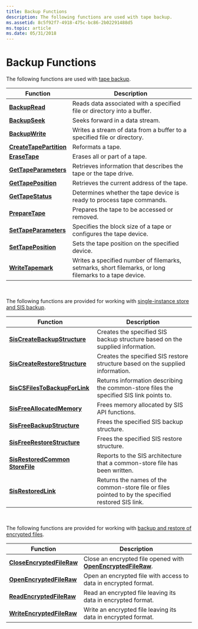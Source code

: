 ```yaml
---
title: Backup Functions
description: The following functions are used with tape backup.
ms.assetid: 8c5f92f7-4918-475c-bc86-2b02291488d5
ms.topic: article
ms.date: 05/31/2018
---
```


# Backup Functions

The following functions are used with [tape backup](tape-backup.md).



| Function                                           | Description                                                                                            |
|----------------------------------------------------|--------------------------------------------------------------------------------------------------------|
| [**BackupRead**](/windows/desktop/api/Winbase/nf-winbase-backupread)                   | Reads data associated with a specified file or directory into a buffer.                                |
| [**BackupSeek**](/windows/desktop/api/Winbase/nf-winbase-backupseek)                   | Seeks forward in a data stream.                                                                        |
| [**BackupWrite**](/windows/desktop/api/Winbase/nf-winbase-backupwrite)                 | Writes a stream of data from a buffer to a specified file or directory.                                |
| [**CreateTapePartition**](/windows/desktop/api/Winbase/nf-winbase-createtapepartition) | Reformats a tape.                                                                                      |
| [**EraseTape**](/windows/desktop/api/Winbase/nf-winbase-erasetape)                     | Erases all or part of a tape.                                                                          |
| [**GetTapeParameters**](/windows/desktop/api/Winbase/nf-winbase-gettapeparameters)     | Retrieves information that describes the tape or the tape drive.                                       |
| [**GetTapePosition**](/windows/desktop/api/Winbase/nf-winbase-gettapeposition)         | Retrieves the current address of the tape.                                                             |
| [**GetTapeStatus**](/windows/desktop/api/Winbase/nf-winbase-gettapestatus)             | Determines whether the tape device is ready to process tape commands.                                  |
| [**PrepareTape**](/windows/desktop/api/Winbase/nf-winbase-preparetape)                 | Prepares the tape to be accessed or removed.                                                           |
| [**SetTapeParameters**](/windows/desktop/api/Winbase/nf-winbase-settapeparameters)     | Specifies the block size of a tape or configures the tape device.                                      |
| [**SetTapePosition**](/windows/desktop/api/Winbase/nf-winbase-settapeposition)         | Sets the tape position on the specified device.                                                        |
| [**WriteTapemark**](/windows/desktop/api/Winbase/nf-winbase-writetapemark)             | Writes a specified number of filemarks, setmarks, short filemarks, or long filemarks to a tape device. |



 

The following functions are provided for working with [single-instance store and SIS backup](single-instance-store-and-sis-backup.md).



| Function                                                          | Description                                                                                        |
|-------------------------------------------------------------------|----------------------------------------------------------------------------------------------------|
| [**SisCreateBackupStructure**](siscreatebackupstructure.md)      | Creates the specified SIS backup structure based on the supplied information.                      |
| [**SisCreateRestoreStructure**](siscreaterestorestructure.md)    | Creates the specified SIS restore structure based on the supplied information.                     |
| [**SisCSFilesToBackupForLink**](siscsfilestobackupforlink.md)    | Returns information describing the common-store files the specified SIS link points to.            |
| [**SisFreeAllocatedMemory**](sisfreeallocatedmemory.md)          | Frees memory allocated by SIS API functions.                                                       |
| [**SisFreeBackupStructure**](sisfreebackupstructure.md)          | Frees the specified SIS backup structure.                                                          |
| [**SisFreeRestoreStructure**](sisfreerestorestructure.md)        | Frees the specified SIS restore structure.                                                         |
| [**SisRestoredCommon StoreFile**](sisrestoredcommonstorefile.md) | Reports to the SIS architecture that a common-store file has been written.                         |
| [**SisRestoredLink**](sisrestoredlink.md)                        | Returns the names of the common-store file or files pointed to by the specified restored SIS link. |



 

The following functions are provided for working with [backup and restore of encrypted files](https://msdn.microsoft.com/library/windows/desktop/aa363783).



| Function                                                | Description                                                                                |
|---------------------------------------------------------|--------------------------------------------------------------------------------------------|
| [**CloseEncryptedFileRaw**](https://msdn.microsoft.com/library/windows/desktop/aa363839) | Close an encrypted file opened with [**OpenEncryptedFileRaw**](https://msdn.microsoft.com/library/windows/desktop/aa365429). |
| [**OpenEncryptedFileRaw**](https://msdn.microsoft.com/library/windows/desktop/aa365429)   | Open an encrypted file with access to data in encrypted format.                            |
| [**ReadEncryptedFileRaw**](https://msdn.microsoft.com/library/windows/desktop/aa365466)   | Read an encrypted file leaving its data in encrypted format.                               |
| [**WriteEncryptedFileRaw**](https://msdn.microsoft.com/library/windows/desktop/aa365746) | Write an encrypted file leaving its data in encrypted format.                              |



 

 

 





